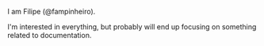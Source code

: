 I am Filipe (@fampinheiro).

I'm interested in everything, but probably will end up focusing on something
related to documentation.
